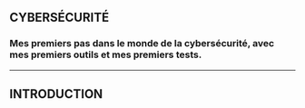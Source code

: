 ## CYBERSÉCURITÉ

### Mes premiers pas dans le monde de la cybersécurité, avec mes premiers outils et mes premiers tests.

--- 

## INTRODUCTION
